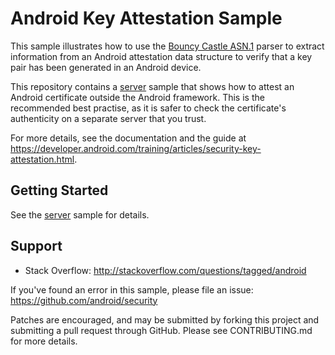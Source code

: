 Android Key Attestation Sample
==============================

This sample illustrates how to use the [Bouncy Castle ASN.1][1] parser to extract information
from an Android attestation data structure to verify that a key pair has been
generated in an Android device.

This repository contains a [server](server/) sample that shows how to attest an Android certificate
outside the Android framework. This is the recommended best practise, as it is safer to check the
certificate's authenticity on a separate server that you trust.

For more details, see the documentation and the guide at
https://developer.android.com/training/articles/security-key-attestation.html.

[1]: https://www.bouncycastle.org/


Getting Started
---------------

See the [server](server/) sample for details.

Support
-------

- Stack Overflow: http://stackoverflow.com/questions/tagged/android

If you've found an error in this sample, please file an issue:
https://github.com/android/security

Patches are encouraged, and may be submitted by forking this project and
submitting a pull request through GitHub. Please see CONTRIBUTING.md for more details.
